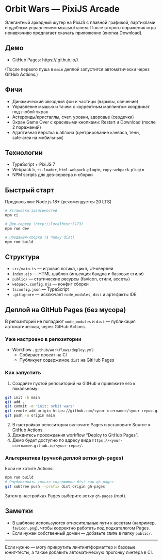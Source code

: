 # Orbit Wars — PixiJS Arcade

Элегантный аркадный шутер на PixiJS с плавной графикой, партиклами и удобным управлением мышью/тачем. После второго поражения игра ненавязчиво предлагает скачать приложение (кнопка Download).

## Демо
- GitHub Pages: https://<your-username>.github.io/<your-repo>/
  
(После первого пуша в `main` деплой запустится автоматически через GitHub Actions.)

## Фичи
- Динамический звездный фон и частицы (взрывы, свечение)
- Управление мышью и тачем с корректным маппингом координат под любой экран
- Астероиды/кристаллы, счет, уровни, здоровье (сердечки)
- Экран Game Over с красивыми кнопками: Restart и Download (после 2 поражений)
- Адаптивная верстка шаблона (центрирование канваса, тени, safe‑area на мобильных)

## Технологии
- TypeScript + PixiJS 7
- Webpack 5, `ts-loader`, `html-webpack-plugin`, `copy-webpack-plugin`
- NPM scripts для дев‑сервера и сборки

## Быстрый старт
Предпосылки: Node.js 18+ (рекомендуется 20 LTS)

```bash
# Установка зависимостей
npm ci

# Дев-сервер (http://localhost:5173)
npm run dev

# Продакшн-сборка (в папку dist)
npm run build
```

## Структура
- `src/main.ts` — игровая логика, цикл, UI-оверлей
- `index.ejs` — HTML‑шаблон (инъекция бандла и базовые стили)
- `public/` — статические ресурсы (favicon, стили, ассеты)
- `webpack.config.mjs` — конфиг сборки
- `tsconfig.json` — TypeScript
- `.gitignore` — исключает `node_modules`, `dist` и артефакты IDE

## Деплой на GitHub Pages (без мусора)
В репозиторий не попадают `node_modules` и `dist` — публикация автоматическая, через GitHub Actions.

### Уже настроено в репозитории
- Workflow `.github/workflows/deploy.yml`:
  - Собирает проект на CI
  - Публикует содержимое `dist` на GitHub Pages

### Как запустить
1) Создайте пустой репозиторий на GitHub и привяжите его к локальному:
```bash
git init -b main
git add .
git commit -m "init: orbit wars"
git remote add origin https://github.com/<your-username>/<your-repo>.git
git push -u origin main
```
2) В настройках репозитория включите Pages и установите Source = GitHub Actions.
3) Дождитесь прохождения workflow “Deploy to GitHub Pages”.
4) Демо будет доступно по адресу вида `https://<your-username>.github.io/<your-repo>/`.

### Альтернатива (ручной деплой ветки gh-pages)
Если не хотите Actions:
```bash
npm run build
# Опубликовать только содержимое dist как gh-pages
git subtree push --prefix dist origin gh-pages
```
Затем в настройках Pages выберите ветку `gh-pages` (root).

## Заметки
- В шаблоне используются относительные пути к ассетам (например, `favicon.png`), чтобы корректно работать под подкаталогом Pages.
- Если нужен собственный домен — добавьте `CNAME` в папку `public/`.

---
Если нужно — могу прикрутить линтинг/форматтер и базовые юнит‑тесты, а также добавить автоматическую прогонку линтера в CI.
